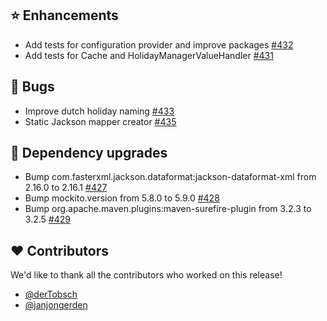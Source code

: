 ## ⭐ Enhancements

- Add tests for  configuration provider and improve packages [#432](https://github.com/focus-shift/jollyday/pull/432)
- Add tests for Cache and HolidayManagerValueHandler [#431](https://github.com/focus-shift/jollyday/pull/431)

## 🐞 Bugs

- Improve dutch holiday naming [#433](https://github.com/focus-shift/jollyday/pull/433)
- Static Jackson mapper creator [#435](https://github.com/focus-shift/jollyday/pull/435)

## 🔨 Dependency upgrades

- Bump com.fasterxml.jackson.dataformat:jackson-dataformat-xml from 2.16.0 to 2.16.1 [#427](https://github.com/focus-shift/jollyday/pull/427)
- Bump mockito.version from 5.8.0 to 5.9.0 [#428](https://github.com/focus-shift/jollyday/pull/428)
- Bump org.apache.maven.plugins:maven-surefire-plugin from 3.2.3 to 3.2.5 [#429](https://github.com/focus-shift/jollyday/pull/429)

## ❤️ Contributors

We'd like to thank all the contributors who worked on this release!

- [@derTobsch](https://github.com/derTobsch)
- [@janjongerden](https://github.com/janjongerden)
